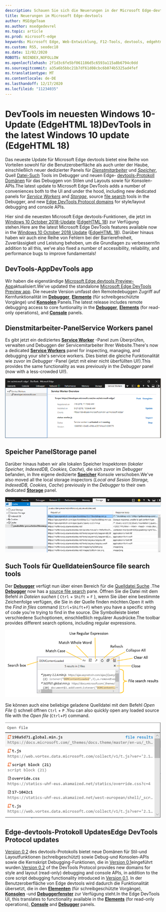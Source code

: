 ```yaml
---
description: Schauen Sie sich die Neuerungen in der Microsoft Edge-devtools im Windows 10 Oktober 2018-Update an
title: Neuerungen im Microsoft Edge-devtools
author: MSEdgeTeam
ms.author: msedgedevrel
ms.topic: article
ms.prod: microsoft-edge
keywords: Microsoft Edge, Web-Entwicklung, F12-Tools, devtools, edgehtml 18
ms.custom: RS5, seodec18
ms.date: 12/02/2020
ROBOTS: NOINDEX,NOFOLLOW
ms.openlocfilehash: 2f1d3c6fe5bf061186d5c6593a115a8b6794c0dd
ms.sourcegitcommit: a35a6b5bbc21b7df61d08cbc6b074b5325ad4fef
ms.translationtype: MT
ms.contentlocale: de-DE
ms.lasthandoff: 12/17/2020
ms.locfileid: "11234035"
---
```

# <span data-ttu-id="66a4c-104">DevTools im neuesten Windows 10-Update (EdgeHTML 18)</span><span class="sxs-lookup"><span data-stu-id="66a4c-104">DevTools in the latest Windows 10 update (EdgeHTML 18)</span></span>

<span data-ttu-id="66a4c-105">Das neueste Update für Microsoft Edge devtools bietet eine Reihe von Vorteilen sowohl für die Benutzeroberfläche als auch unter der Haube, einschließlich neuer dedizierter Panels für [*Dienstmitarbeiter*](#service-workers-panel) und [*Speicher*](#storage-panel), Quell [Datei-Such](#source-file-search-tools) Tools im Debugger und neuen Edge- [devtools-Protokoll Domänen](#edge-devtools-protocol-updates) für das Debuggen von Stilen und Layouts sowie für Konsolen-APIs.</span><span class="sxs-lookup"><span data-stu-id="66a4c-105">The latest update to Microsoft Edge DevTools adds a number of conveniences both to the UI and under the hood, including new dedicated panels for [*Service Workers*](#service-workers-panel) and [*Storage*](#storage-panel), source [file search](#source-file-search-tools) tools in the Debugger, and new [Edge DevTools Protocol domains](#edge-devtools-protocol-updates) for style/layout debugging and console APIs.</span></span>

<span data-ttu-id="66a4c-106">Hier sind die neuesten Microsoft Edge devtools-Funktionen, die jetzt im [Windows 10 October 2018-Update](/windows/uwp/whats-new/windows-10-build-17763) ([EdgeHTML 18](https://aka.ms/devguide_edgehtml_18)) zur Verfügung stehen.</span><span class="sxs-lookup"><span data-stu-id="66a4c-106">Here are the latest Microsoft Edge DevTools features available now in the [Windows 10 October 2018 Update](/windows/uwp/whats-new/windows-10-build-17763) ([EdgeHTML 18](https://aka.ms/devguide_edgehtml_18)).</span></span> <span data-ttu-id="66a4c-107">Darüber hinaus haben wir auch eine Reihe von Fehlern bei der Barrierefreiheit, Zuverlässigkeit und Leistung behoben, um die Grundlagen zu verbessern!</span><span class="sxs-lookup"><span data-stu-id="66a4c-107">In addition to all this, we’ve also fixed a number of accessibility, reliability, and performance bugs to improve fundamentals!</span></span>

## <span data-ttu-id="66a4c-108">DevTools-App</span><span class="sxs-lookup"><span data-stu-id="66a4c-108">DevTools app</span></span>

<span data-ttu-id="66a4c-109">Wir haben die eigenständige [Microsoft Edge devtools Preview-App](./index.md#microsoft-store-app)aktualisiert.</span><span class="sxs-lookup"><span data-stu-id="66a4c-109">We've updated the standalone [Microsoft Edge DevTools Preview app](./index.md#microsoft-store-app).</span></span> <span data-ttu-id="66a4c-110">Die neueste Version umfasst den Remotedebuggen Zugriff auf Kernfunktionalität im [**Debugger**](./debugger.md), [**Elemente**](./elements.md) (für schreibgeschützte Vorgänge) und [**Konsolen**](./console.md) Panels.</span><span class="sxs-lookup"><span data-stu-id="66a4c-110">The latest release includes remote debugging access to core funtionality in the [**Debugger**](./debugger.md), [**Elements**](./elements.md) (for read-only operations), and [**Console**](./console.md) panels.</span></span>

## <span data-ttu-id="66a4c-111">Dienstmitarbeiter-Panel</span><span class="sxs-lookup"><span data-stu-id="66a4c-111">Service Workers panel</span></span>

<span data-ttu-id="66a4c-112">Es gibt jetzt ein dediziertes [**Service Worker**](./service-workers.md) -Panel zum Überprüfen, verwalten und Debuggen der Servicemitarbeiter Ihrer Website.</span><span class="sxs-lookup"><span data-stu-id="66a4c-112">There's now a dedicated [**Service Workers**](./service-workers.md) panel for inspecting, managing, and debugging your site's service workers.</span></span> <span data-ttu-id="66a4c-113">Dies bietet die gleiche Funktionalität wie zuvor im *Debugger* -Panel (jetzt mit einer nicht überfüllten UI!).</span><span class="sxs-lookup"><span data-stu-id="66a4c-113">This provides the same functionality as was previously in the *Debugger* panel (now with a less-crowded UI!).</span></span>

![Dienstmitarbeiter-Panel](./media/service_worker.png)

## <span data-ttu-id="66a4c-115">Speicher Panel</span><span class="sxs-lookup"><span data-stu-id="66a4c-115">Storage panel</span></span>

<span data-ttu-id="66a4c-116">Darüber hinaus haben wir alle lokalen Speicher Inspektoren (*lokaler Speicher, IndexedDB, Cookies, Cache*), die sich zuvor im *Debugger* befanden, in Ihre eigene dedizierte [**Speicher**](./storage.md) Konsole verschoben.</span><span class="sxs-lookup"><span data-stu-id="66a4c-116">We've also moved all the local storage inspectors (*Local and Sesion Storage, IndexedDB, Cookies, Cache*) previously in the *Debugger* to their own dedicated [**Storage**](./storage.md) panel.</span></span>

![Speicher Panel](./media/storage_cache.png)

## <span data-ttu-id="66a4c-118">Such Tools für Quelldateien</span><span class="sxs-lookup"><span data-stu-id="66a4c-118">Source file search tools</span></span>

<span data-ttu-id="66a4c-119">Der [**Debugger**](./debugger.md) verfügt nun über einen Bereich für die [Quelldatei Suche](./debugger.md#file-search) .</span><span class="sxs-lookup"><span data-stu-id="66a4c-119">The [**Debugger**](./debugger.md) now has a [source file search](./debugger.md#file-search) pane.</span></span> <span data-ttu-id="66a4c-120">Öffnen Sie die Datei mit dem Befehl *in Dateien suchen* ( `Ctrl` + `Shift` + `F` ), wenn Sie über eine bestimmte Zeichenfolge verfügen, die Sie in der Quelle finden möchten.</span><span class="sxs-lookup"><span data-stu-id="66a4c-120">Open it with the *Find in files* command (`Ctrl`+`Shift`+`F`) when you have a specific string of code you're trying to find in the source.</span></span> <span data-ttu-id="66a4c-121">Die Symbolleiste bietet verschiedene Suchoptionen, einschließlich regulärer Ausdrücke.</span><span class="sxs-lookup"><span data-stu-id="66a4c-121">The toolbar provides different search options, including regular expressions.</span></span> 

![Debugger-Dateisuche](./media/debugger_file_search.png)

<span data-ttu-id="66a4c-123">Sie können auch eine beliebige geladene Quelldatei mit dem Befehl *Open File* () schnell öffnen `Ctrl` + `P` .</span><span class="sxs-lookup"><span data-stu-id="66a4c-123">You can also quickly open any loaded source file with the *Open file* (`Ctrl`+`P`) command.</span></span>

![Debugger-Datei öffnen](./media/debugger_open_file.png)

## <span data-ttu-id="66a4c-125">Edge-devtools-Protokoll Updates</span><span class="sxs-lookup"><span data-stu-id="66a4c-125">Edge DevTools Protocol updates</span></span>

<span data-ttu-id="66a4c-126">[Version 0,2](../devtools-protocol/0.2/index.md) des devtools-Protokolls bietet neue Domänen für Stil-und Layoutfunktionen (schreibgeschützt) sowie Debug-und Konsolen-APIs sowie die Kernskript Debugging-Funktionen, die in [Version 0,1](../devtools-protocol/0.1/index.md)eingeführt wurden.</span><span class="sxs-lookup"><span data-stu-id="66a4c-126">[Version 0.2](../devtools-protocol/0.2/index.md) of the DevTools Protocol provides new domains for style and layout (read-only) debugging and console APIs, in addition to the core script debugging functionality introduced in [Version 0.1](../devtools-protocol/0.1/index.md).</span></span> <span data-ttu-id="66a4c-127">In der Benutzeroberfläche von Edge devtools wird dadurch die Funktionalität übersetzt, die in den [**Elementen**](../devtools-guide/elements.md) (für schreibgeschützte Vorgänge), [**Konsolen**](../devtools-guide/console.md) -und [**Debuggerfenster**](../devtools-guide/debugger.md) zur Verfügung steht.</span><span class="sxs-lookup"><span data-stu-id="66a4c-127">In the Edge DevTools UI, this translates to functionality available in the [**Elements**](../devtools-guide/elements.md) (for read-only operations), [**Console**](../devtools-guide/console.md) and [**Debugger**](../devtools-guide/debugger.md) panels.</span></span>
